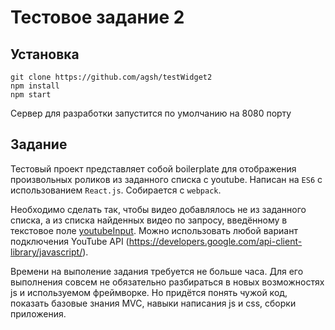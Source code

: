 # Тестовое задание 2

## Установка
```
git clone https://github.com/agsh/testWidget2
npm install
npm start
```
Сервер для разработки запустится по умолчанию на 8080 порту

## Задание
Тестовый проект представляет собой boilerplate для отображения произвольных 
роликов из заданного списка с youtube. Написан на `ES6` с использованием 
`React.js`. Собирается с `webpack`.

Необходимо сделать так, чтобы видео добавлялось не из заданного списка,
а из списка найденных видео по запросу, введённому в текстовое поле 
[youtubeInput](/src/components/youtubeInput.js). Можно использовать любой
вариант подключения YouTube API 
(https://developers.google.com/api-client-library/javascript/).  

Времени на выполение задания требуется не больше часа. Для его выполнения 
совсем не обязательно разбираться в новых возможностях js и используемом 
фреймворке. Но придётся понять чужой код, показать базовые знания MVC,
навыки написания js и css, сборки приложения.  
 